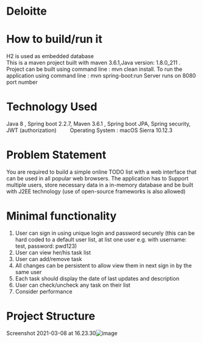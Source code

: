 # Deloitte

# How to build/run it

H2 is used as embedded database      
This is a maven project built with maven 3.6.1,Java version: 1.8.0_211  .        
Project can be built using command line : mvn clean install.
To run the application using command line : mvn spring-boot:run
Server runs on 8080 port number


# Technology Used

Java 8 , Spring boot 2.2.7, Maven 3.6.1 , Spring boot JPA, Spring security, JWT (authorization)           
Operating System : macOS Sierra 10.12.3

# Problem Statement

You are required to build a simple online TODO list with a web interface that can be used in
all popular web browsers. The application has to Support multiple users, store necessary
data in a in-memory database and be built with J2EE technology (use of open-source
frameworks is also allowed)

# Minimal functionality
1. User can sign in using unique login and password securely (this can be hard coded
to a default user list, at list one user e.g. with username: test, password: pwd123)
2. User can view her/his task list
3. User can add/remove task
4. All changes can be persistent to allow view them in next sign in by the same user
5. Each task should display the date of last updates and description
6. User can check/uncheck any task on their list
7. Consider performance

# Project Structure
Screenshot 2021-03-08 at 16.23.30![image](https://user-images.githubusercontent.com/34513404/110349659-d0808f00-802a-11eb-995f-89dc526aefda.png)

